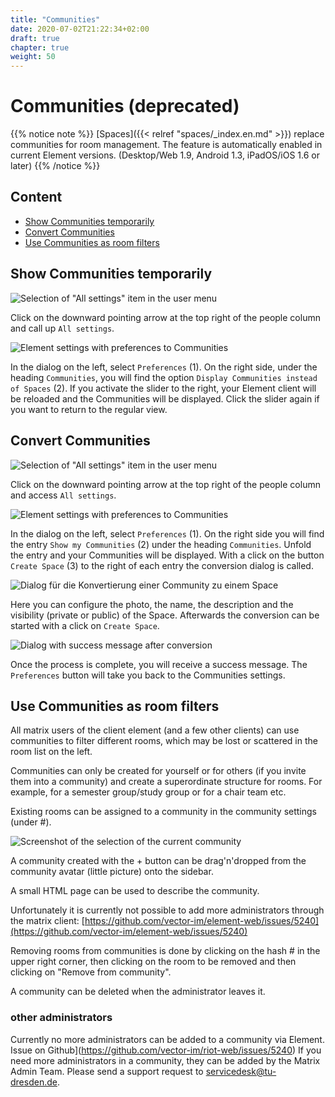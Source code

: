 ```yaml
---
title: "Communities"
date: 2020-07-02T21:22:34+02:00
draft: true
chapter: true
weight: 50
---
```


# Communities (deprecated)

{{% notice note %}}
[Spaces]({{< relref "spaces/_index.en.md" >}}) replace communities for room management. The feature is automatically enabled in current Element versions. (Desktop/Web 1.9, Android 1.3, iPadOS/iOS 1.6 or later)
{{% /notice %}}

## Content
  * [Show Communities temporarily](#show-communities-temporarily)
  * [Convert Communities](#convert-communities)
  * [Use Communities as room filters](#use-communities-as-room-filters)

## Show Communities temporarily

![Selection of "All settings" item in the user menu](/images/06_Settings_en.png)

Click on the downward pointing arrow at the top right of the people column and call up `All settings`.

![Element settings with preferences to Communities](/images/20_Communities_Settings1_en.png)

In the dialog on the left, select `Preferences` (1). On the right side, under the heading `Communities`, you will find the option `Display Communities instead of Spaces` (2). If you activate the slider to the right, your Element client will be reloaded and the Communities will be displayed. Click the slider again if you want to return to the regular view.

## Convert Communities

![Selection of "All settings" item in the user menu](/images/06_Settings_en.png)

Click on the downward pointing arrow at the top right of the people column and access `All settings`.

![Element settings with preferences to Communities](/images/20_Communities_Settings2_en.png)

In the dialog on the left, select `Preferences` (1). On the right side you will find the entry `Show my Communities` (2) under the heading `Communities`. Unfold the entry and your Communities will be displayed. With a click on the button `Create Space` (3) to the right of each entry the conversion dialog is called.

![Dialog für die Konvertierung einer Community zu einem Space](/images/20_Communities_Conversion1_en.png)

Here you can configure the photo, the name, the description and the visibility (private or public) of the Space. Afterwards the conversion can be started with a click on `Create Space`.

![Dialog with success message after conversion](/images/20_Communities_Conversion2_en.png)

Once the process is complete, you will receive a success message. The `Preferences` button will take you back to the Communities settings.

## Use Communities as room filters

All matrix users of the client element (and a few other clients) can use communities to filter different rooms, which may be lost or scattered in the room list on the left.

Communities can only be created for yourself or for others (if you invite them into a community) and create a superordinate structure for rooms. For example, for a semester group/study group or for a chair team etc.

Existing rooms can be assigned to a community in the community settings (under #).

![Screenshot of the selection of the current community](/images/20_Communities.webp)

A community created with the + button can be drag'n'dropped from the community avatar (little picture) onto the sidebar.

A small HTML page can be used to describe the community.

Unfortunately it is currently not possible to add more administrators through the matrix client: [https://github.com/vector-im/element-web/issues/5240](https://github.com/vector-im/element-web/issues/5240)

Removing rooms from communities is done by clicking on the hash # in the upper right corner, then clicking on the room to be removed and then clicking on "Remove from community".

A community can be deleted when the administrator leaves it.

### other administrators

Currently no more administrators can be added to a community via Element. Issue on Github](https://github.com/vector-im/riot-web/issues/5240) If you need more administrators in a community, they can be added by the Matrix Admin Team. Please send a support request to servicedesk@tu-dresden.de.

